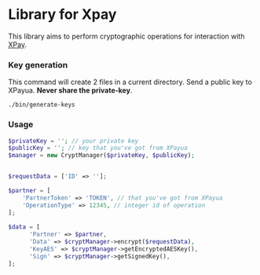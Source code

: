 # Library for Xpay

This library aims to perform cryptographic operations for interaction with [XPay](https://xpay.com.ua/).


### Key generation
This command will create 2 files in a current directory. Send a public key to XPayua. **Never share the private-key**.

```
./bin/generate-keys
```

### Usage

```php
$privateKey = ''; // your private key
$publicKey = ''; // key that you've got from XPayua
$manager = new CryptManager($privateKey, $publicKey);


$requestData = ['ID' => ''];

$partner = [
    'PartnerToken' => 'TOKEN', // that you've got from XPayua
    'OperationType' => 12345, // integer id of operation
];
        
$data = [
      'Partner' => $partner,
      'Data' => $cryptManager->encrypt($requestData),
      'KeyAES' => $cryptManager->getEncryptedAESKey(),
      'Sign' => $cryptManager->getSignedKey(),
];
```

